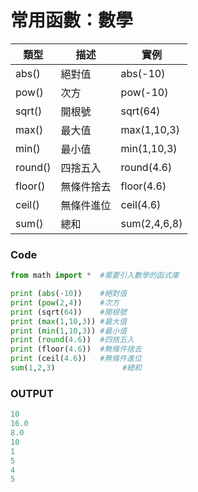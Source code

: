 # 常用函數：數學
| 類型 | 描述 | 實例 |
| ---- | ---- | ----|
| abs() | 絕對值 | abs(-10)|
| pow() | 次方 | pow(-10)|
| sqrt() | 開根號 | sqrt(64)|
| max() | 最大值 | max(1,10,3)|
| min() | 最小值 | min(1,10,3)|
| round() | 四捨五入 | round(4.6)|
| floor() | 無條件捨去 | floor(4.6)|
| ceil() | 無條件進位 | ceil(4.6)|
| sum() | 總和 | sum(2,4,6,8)|
### Code
```python
from math import *  #需要引入數學的函式庫

print (abs(-10))    #絕對值
print (pow(2,4))    #次方
print (sqrt(64))    #開根號
print (max(1,10,3)) #最大值
print (min(1,10,3)) #最小值
print (round(4.6))  #四捨五入
print (floor(4.6))  #無條件捨去
print (ceil(4.6))   #無條件進位
sum(1,2,3)               #總和
```
### OUTPUT
```python
10
16.0
8.0
10
1
5
4
5
```